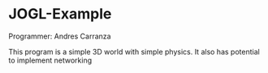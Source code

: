 # JOGL-Example
Programmer: Andres Carranza

This program is a simple 3D world with simple physics. It also has potential to implement networking
